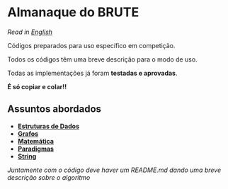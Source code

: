 # Almanaque do BRUTE

*Read in [English](README.en.md)*

Códigos preparados para uso específico em competição.

Todos os códigos têm uma breve descrição para o modo de uso.

Todas as implementações já foram **testadas e aprovadas**.


**É só copiar e colar!!**

## Assuntos abordados
- **[Estruturas de Dados](Estruturas%20de%20Dados)**
- **[Grafos](Grafos)**
- **[Matemática](Matem%C3%A1tica)**
- **[Paradigmas](Paradigmas)**
- **[String](String)**

*Juntamente com o código deve haver um README.md dando uma breve descrição sobre o algoritmo*
